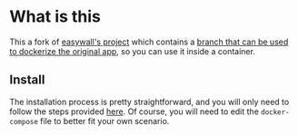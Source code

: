 # What is this

This a fork of [easywall's project](https://github.com/jpylypiw/easywall/) which contains a [branch that can be used to dockerize the original app](https://github.com/joseantmazonsb/easywall/tree/docker), so you can use it inside a container.

## Install

The installation process is pretty straightforward, and you will only need to follow the steps provided [here](https://github.com/joseantmazonsb/easywall/blob/docker/README.md). Of course, you will need to edit the `docker-compose` file to better fit your own scenario.